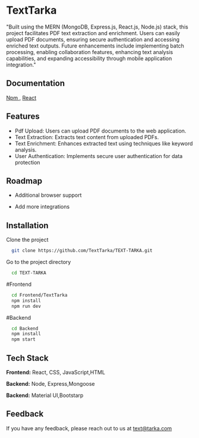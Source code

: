 
# TextTarka

"Built using the MERN (MongoDB, Express.js, React.js, Node.js) stack, this project facilitates PDF text extraction and enrichment. Users can easily upload PDF documents, ensuring secure authentication and accessing enriched text outputs. Future enhancements include implementing batch processing, enabling collaboration features, enhancing text analysis capabilities, and expanding accessibility through mobile application integration."




## Documentation

[Npm ,](https://www.npmjs.com/)
[React](https://react.dev/)

## Features

- Pdf Upload: Users can upload PDF documents to the web application.
- Text Extraction: Extracts text content from uploaded PDFs.
- Text Enrichment: Enhances extracted text using techniques like keyword analysis.
- User Authentication: Implements secure user authentication for data protection



## Roadmap

- Additional browser support

- Add more integrations


## Installation

Clone the project

```bash
  git clone https://github.com/TextTarka/TEXT-TARKA.git
```

Go to the project directory

```bash
  cd TEXT-TARKA
```
#Frontend

```bash
  cd Frontend/TextTarka
  npm install
  npm run dev
```
#Backend

```bash
  cd Backend
  npm install
  npm start
```

## Tech Stack

**Frontend:** React, CSS, JavaScript,HTML

**Backend:** Node, Express,Mongoose

**Backend:** Material UI,Bootstarp


## Feedback

If you have any feedback, please reach out to us at text@tarka.com


